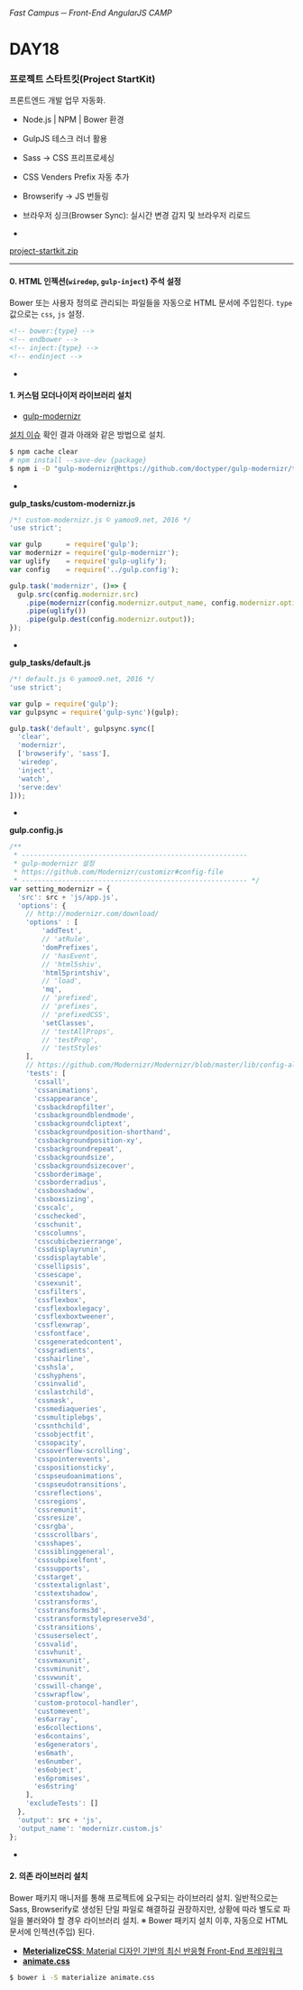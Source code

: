 ###### Fast Campus ─ Front-End AngularJS CAMP

# DAY18

### 프로젝트 스타트킷(Project StartKit)

프론트엔드 개발 업무 자동화.

- Node.js | NPM | Bower 환경
- GulpJS 테스크 러너 활용
- Sass → CSS 프리프로세싱
- CSS Venders Prefix 자동 추가
- Browserify → JS 번들링
- 브라우저 싱크(Browser Sync): 실시간 변경 감지 및 브라우저 리로드

-

[project-startkit.zip](project-startkit.zip)

---

#### 0. HTML 인젝션(`wiredep`, `gulp-inject`) 주석 설정

Bower 또는 사용자 정의로 관리되는 파일들을 자동으로 HTML 문서에 주입힌다. `type` 값으로는 `css`, `js` 설정.

```html
<!-- bower:{type} -->
<!-- endbower -->
<!-- inject:{type} -->
<!-- endinject -->
```

-

#### 1. 커스텀 모더나이저 라이브러리 설치

- [gulp-modernizr](https://github.com/doctyper/gulp-modernizr)

[설치 이슈](https://github.com/doctyper/gulp-modernizr/issues/14) 확인 결과 아래와 같은 방법으로 설치.

```sh
$ npm cache clear
# npm install --save-dev {package}
$ npm i -D "gulp-modernizr@https://github.com/doctyper/gulp-modernizr/tarball/develop"
```

-

**gulp_tasks/custom-modernizr.js**

```js
/*! custom-modernizr.js © yamoo9.net, 2016 */
'use strict';

var gulp      = require('gulp');
var modernizr = require('gulp-modernizr');
var uglify    = require('gulp-uglify');
var config    = require('../gulp.config');

gulp.task('modernizr', ()=> {
  gulp.src(config.modernizr.src)
    .pipe(modernizr(config.modernizr.output_name, config.modernizr.options))
    .pipe(uglify())
    .pipe(gulp.dest(config.modernizr.output));
});
```

-

**gulp_tasks/default.js**

```js
/*! default.js © yamoo9.net, 2016 */
'use strict';

var gulp = require('gulp');
var gulpsync = require('gulp-sync')(gulp);

gulp.task('default', gulpsync.sync([
  'clear',
  'modernizr',
  ['browserify', 'sass'],
  'wiredep',
  'inject',
  'watch',
  'serve:dev'
]));
```

-

**gulp.config.js**

```js
/**
 * --------------------------------------------------------
 * gulp-modernizr 설정
 * https://github.com/Modernizr/customizr#config-file
 * -------------------------------------------------------- */
var setting_modernizr = {
  'src': src + 'js/app.js',
  'options': {
    // http://modernizr.com/download/
    'options' : [
        'addTest',
        // 'atRule',
        'domPrefixes',
        // 'hasEvent',
        // 'html5shiv',
        'html5printshiv',
        // 'load',
        'mq',
        // 'prefixed',
        // 'prefixes',
        // 'prefixedCSS',
        'setClasses',
        // 'testAllProps',
        // 'testProp',
        // 'testStyles'
    ],
    // https://github.com/Modernizr/Modernizr/blob/master/lib/config-all.json
    'tests': [
      'cssall',
      'cssanimations',
      'cssappearance',
      'cssbackdropfilter',
      'cssbackgroundblendmode',
      'cssbackgroundcliptext',
      'cssbackgroundposition-shorthand',
      'cssbackgroundposition-xy',
      'cssbackgroundrepeat',
      'cssbackgroundsize',
      'cssbackgroundsizecover',
      'cssborderimage',
      'cssborderradius',
      'cssboxshadow',
      'cssboxsizing',
      'csscalc',
      'csschecked',
      'csschunit',
      'csscolumns',
      'csscubicbezierrange',
      'cssdisplayrunin',
      'cssdisplaytable',
      'cssellipsis',
      'cssescape',
      'cssexunit',
      'cssfilters',
      'cssflexbox',
      'cssflexboxlegacy',
      'cssflexboxtweener',
      'cssflexwrap',
      'cssfontface',
      'cssgeneratedcontent',
      'cssgradients',
      'csshairline',
      'csshsla',
      'csshyphens',
      'cssinvalid',
      'csslastchild',
      'cssmask',
      'cssmediaqueries',
      'cssmultiplebgs',
      'cssnthchild',
      'cssobjectfit',
      'cssopacity',
      'cssoverflow-scrolling',
      'csspointerevents',
      'csspositionsticky',
      'csspseudoanimations',
      'csspseudotransitions',
      'cssreflections',
      'cssregions',
      'cssremunit',
      'cssresize',
      'cssrgba',
      'cssscrollbars',
      'cssshapes',
      'csssiblinggeneral',
      'csssubpixelfont',
      'csssupports',
      'csstarget',
      'csstextalignlast',
      'csstextshadow',
      'csstransforms',
      'csstransforms3d',
      'csstransformstylepreserve3d',
      'csstransitions',
      'cssuserselect',
      'cssvalid',
      'cssvhunit',
      'cssvmaxunit',
      'cssvminunit',
      'cssvwunit',
      'csswill-change',
      'csswrapflow',
      'custom-protocol-handler',
      'customevent',
      'es6array',
      'es6collections',
      'es6contains',
      'es6generators',
      'es6math',
      'es6number',
      'es6object',
      'es6promises',
      'es6string'
    ],
    'excludeTests': []
  },
  'output': src + 'js',
  'output_name': 'modernizr.custom.js'
};
```

-

#### 2. 의존 라이브러리 설치

Bower 패키지 매니저를 통해 프로젝트에 요구되는 라이브러리 설치.
일반적으로는 Sass, Browserify로 생성된 단일 파일로 해결하길 권장하지만, 상황에 따라 별도로 파일을 불러와야 할 경우 라이브러리 설치.
※ Bower 패키지 설치 이후, 자동으로 HTML 문서에 인젝션(주입) 된다.

- [**MeterializeCSS**: Material 디자인 기반의 최신 반응형 Front-End 프레임워크](http://materializecss.com/)
- [**animate.css**](http://daneden.github.io/animate.css/)

```sh
$ bower i -S materialize animate.css
```
